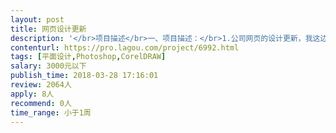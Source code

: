 ```yaml
---                
layout: post       
title: 网页设计更新           
description: '</br>项目描述</br>一、项目描述：</br>1.公司网页的设计更新，我这边主要需要实现：添加新目录和产品描述进去(具体照片，文字公司都会提供)，主要是完善网站</br>2.更新宣传册资料（现有宣传册基础上修改，美化）</br>3.需要人过来公司，因为网站更新资料不外带！（我们在杭州市滨江区海创基地）</br></br>二、主要功能点：</br>1.产品列表、产品文字照片描述，丰富网页内容</br>2.宣传册布局，色彩搭配，提升颜值</br></br>三、可参考资料：</br>医疗类公司官网</br></br></br>四、人员要求：</br>1.要会用Adobe DW做网页，平面设计网站用的比较熟练的</br>2.良好的沟通能力和契约精神。</br>'     
contenturl: https://pro.lagou.com/project/6992.html      
tags: [平面设计,Photoshop,CorelDRAW]            
salary: 3000元以下          
publish_time: 2018-03-28 17:16:01         
review: 2064人                   
apply: 8人                   
recommend: 0人                   
time_range: 小于1周              
---                 
```

